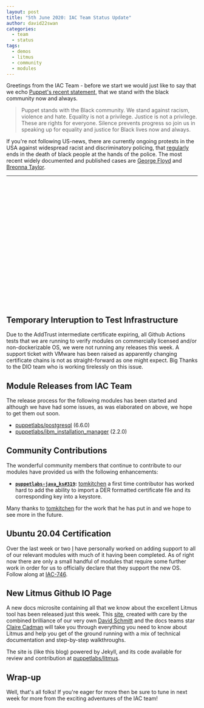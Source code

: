 ```yaml
---
layout: post
title: "5th June 2020: IAC Team Status Update"
author: david22swan
categories:
  - team
  - status
tags:
  - demos
  - litmus
  - community
  - modules
---
```


Greetings from the IAC Team - before we start we would just like to say that we echo [Puppet's recent statement](https://twitter.com/puppetize/status/1267558026858266625), that we stand with the black community now and always.

> Puppet stands with the Black community. We stand against racism, violence and hate. Equality is not a privilege. Justice is not a privilege. These are rights for everyone. Silence prevents progress so join us in speaking up for equality and justice for Black lives now and always.

If you're not following US-news, there are currently ongoing protests in the USA against widespread racist and discriminatory policing, that [regularly](https://www.statista.com/statistics/585152/people-shot-to-death-by-us-police-by-race/) ends in the death of black people at the hands of the police. The most recent widely documented and published cases are [George Floyd](https://en.wikipedia.org/wiki/Killing_of_George_Floyd) and [Breonna Taylor](https://en.wikipedia.org/wiki/Shooting_of_Breonna_Taylor).

----
<br/>
<br/>
<br/>
<br/>
<br/>
<br/>
<br/>
<br/>
<br/>
<br/>
<br/>
<br/>
<br/>
<br/>
<br/>
<br/>
<br/>
<br/>
<br/>

## Temporary Interuption to Test Infrastructure
Due to the AddTrust intermediate certificate expiring, all Github Actions tests that we are running to verify modules on commercially licensed and/or non-dockerizable OS, we were not running any releases this week. A support ticket with VMware has been raised as apparently changing certificate chains is not as straight-forward as one might expect. Big Thanks to the DIO team who is working tirelessly on this issue.

## Module Releases from IAC Team
The release process for the following modules has been started and although we have had some issues, as was elaborated on above, we hope to get them out soon.
- [puppetlabs/postgresql](https://github.com/puppetlabs/puppetlabs-postgresql) (6.6.0)
- [puppetlabs/ibm_installation_manager](https://github.com/puppetlabs/puppetlabs-ibm_installation_manager) (2.2.0)

## Community Contributions
The wonderful community members that continue to contribute to our modules have provided us with the following enhancements:
- **[`puppetlabs-java_ks#319`](https://github.com/puppetlabs/puppetlabs-java_ks/pull/319):** [tomkitchen](https://github.com/tomkitchen) a first time contributor has worked hard to add the ability to import a DER formatted certificate file and its corresponding key into a keystore.

Many thanks to [tomkitchen](https://github.com/tomkitchen) for the work that he has put in and we hope to see more in the future.

## Ubuntu 20.04 Certification
Over the last week or two [I](https://github.com/david22swan) have personally worked on adding support to all of our relevant modules with much of it having been completed. As of right now there are only a small handful of modules that require some further work in order for us to officially declare that they support the new OS. Follow along at [IAC-746](https://tickets.puppetlabs.com/browse/IAC-746).

## New Litmus Github IO Page
A new docs microsite containing all that we know about the excellent Litmus tool has been released just this week. This [site](https://puppetlabs.github.io/litmus), created with care by the combined brilliance of our very own [David Schmitt](https://github.com/DavidS) and the docs teams star [Claire Cadman](https://github.com/clairecadman) will take you through everything you need to know about Litmus and help you get of the ground running with a mix of technical documentation and step-by-step walkthroughs.

The site is (like this blog) powered by Jekyll, and its code available for review and contribution at [puppetlabs/litmus](https://github.com/puppetlabs/litmus).

## Wrap-up
Well, that's all folks!
If you're eager for more then be sure to tune in next week for more from the exciting adventures of the IAC team!
